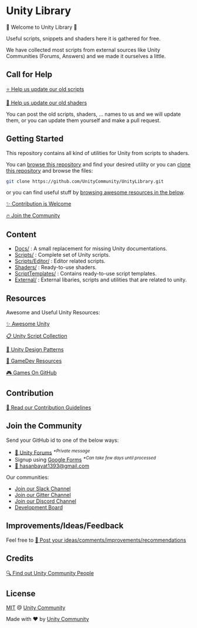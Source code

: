 # Unity Library

:tada: Welcome to Unity Library :tada:

Useful scripts, snippets and shaders here it is gathered for free.

We have collected most scripts from external sources like Unity Communities (Forums, Answers) and we made it ourselves a little.

## Call for Help

[:star: Help us update our old scripts](https://github.com/UnityCommunity/UnityLibrary/issues/15)

[:star2: Help us update our old shaders](https://github.com/UnityCommunity/UnityLibrary/issues/14)

You can post the old scripts, shaders, ... names to us and we will update them, or you can update them yourself and make a pull request.

## Getting Started

This repository contains all kind of utilities for Unity from scripts to shaders.

You can [browse this repository](#content) and find your desired utility or you can [clone this repository](https://help.github.com/articles/cloning-a-repository/) and browse the files:

```bash
git clone https://github.com/UnityCommunity/UnityLibrary.git
```

or you can find useful stuff by [browsing awesome resources in the below](#resources).

[:sparkles: Contribution is Welcome](#contribution)

[:fire: Join the Community](#join-the-community)

## Content

- [Docs/](https://github.com/UnityCommunity/UnityLibrary/tree/master/Docs) : A small replacement for missing Unity documentations.
- [Scripts/](https://github.com/UnityCommunity/UnityLibrary/tree/master/Scripts) : Complete set of Unity scripts.
- [Scripts/Editor/](https://github.com/UnityCommunity/UnityLibrary/tree/master/Scripts/Editor) : Editor related scripts.
- [Shaders/](https://github.com/UnityCommunity/UnityLibrary/tree/master/Shaders) : Ready-to-use shaders.
- [ScriptTemplates/](https://github.com/UnityCommunity/UnityLibrary/tree/master/ScriptTemplates) : Contains ready-to-use script templates.
- [External/](https://github.com/UnityCommunity/UnityLibrary/tree/master/External) : External libaries, scripts and utilities that are related to unity.

## Resources

Awesome and Useful Unity Resources:

[:sparkles: Awesome Unity](https://github.com/RyanNielson/awesome-unity)

[:clipboard: Unity Script Collection](https://github.com/michidk/Unity-Script-Collection)

[:book: Unity Design Patterns](https://github.com/Naphier/unity-design-patterns)

[:scroll: GameDev Resources](https://github.com/Kavex/GameDev-Resources)

[:video_game: Games On GitHub](https://github.com/leereilly/games/)

## Contribution

[:closed_book: Read our Contribution Guidelines](https://github.com/UnityCommunity/UnityLibrary/blob/master/CONTRIBUTING.md)

## Join the Community

Send your GitHub id to one of the below ways:

- [:speech_balloon: Unity Forums](https://forum.unity3d.com/conversations/add?to=mgear) <sup><i>*Private message</i></sup>
- Signup using [Google Forms](https://goo.gl/forms/DFspn3ByJBoLWEth2) <sup><i>*Can take few days until processed</i></sup>
- [:e-mail: hasanbayat1393@gmail.com](mailto:hasanbayat1393@gmail.com)

Our communities:

- [Join our Slack Channel](https://join.slack.com/t/unitylibrary/shared_invite/MjE1MDA2NzExNDEwLTE1MDA0OTE5NzktOGJmYTI0ZDlkNA)
- [Join our Gitter Channel](https://gitter.im/UnityCommunity/Lobby?utm_source=share-link&utm_medium=link&utm_campaign=share-link)
- [Join our Discord Channel](https://discord.gg/cXT97hU)
- [Development Board](https://trello.com/b/1sOcvQzd/unity-library)

## Improvements/Ideas/Feedback

Feel free to [:postbox: Post your ideas/comments/improvements/recommendations](https://github.com/UnityCommunity/UnityLibrary/issues)

## Credits

[:mag: Find out Unity Community People](https://github.com/orgs/UnityCommunity/people)

## License

[MIT](https://github.com/UnityCommunity/UnityLibrary/blob/master/LICENSE.md) @ [Unity Community](https://github.com/UnityCommunity/)

Made with :heart: by [Unity Community](https://github.com/UnityCommunity/)
